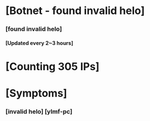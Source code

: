 # [Botnet - found invalid helo]
### [found invalid helo]
#### [Updated every 2~3 hours]

# [Counting 305 IPs]

# [Symptoms] 
###   [invalid helo] [ylmf-pc]
